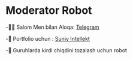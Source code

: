 # Moderator Robot

-👋🏻 Salom Men bilan Aloqa: [Telegram](https://t.me/ai_junior)

-🐍 Portfolio uchun : [Suniy Intellekt](https://t.me/computer_vision_uzbek)

-👥 Guruhlarda kirdi chiqdini tozalash uchun robot
